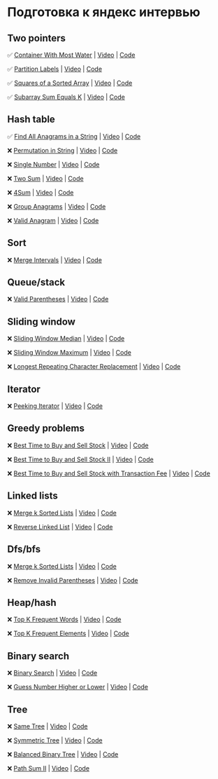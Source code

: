 # Подготовка к яндекс интервью

## Two pointers

✅  [Container With Most Water]( https://leetcode.com/problems/container-with-most-water/) | [Video](https://www.youtube.com/watch?v=UuiTKBwPgAo) | [Code](./two_pointers/container_with_most_water.py)

✅  [Partition Labels](https://leetcode.com/problems/partition-labels/) | [Video](https://www.youtube.com/watch?v=B7m8UmZE-vw) | [Code](./two_pointers/partition_labels.py)

✅  [Squares of a Sorted Array](https://leetcode.com/problems/squares-of-a-sorted-array/) | [Video](https://www.youtube.com/watch?v=FPCZsG_AkUg) | [Code](./two_pointers/squares_of_a_sorted_array.py)

✅  [Subarray Sum Equals K](https://leetcode.com/problems/subarray-sum-equals-k/) | [Video](https://www.youtube.com/watch?v=fFVZt-6sgyo) | [Code](./two_pointers/subarray_sum_equals_k.py)

## Hash table

✅  [Find All Anagrams in a String](https://leetcode.com/problems/find-all-anagrams-in-a-string/) | [Video](https://www.youtube.com/watch?v=G8xtZy0fDKg) | [Code](./hash_table/find_all_anagrams_in_a_string.py)

❌  [Permutation in String](https://leetcode.com/problems/permutation-in-string/) | [Video](https://www.youtube.com/) | [Code](./hash_table/find_all_anagrams_in_a_string.py)

❌  [Single Number](https://leetcode.com/problems/single-number/) | [Video](https://www.youtube.com/) | [Code](./hash_table/find_all_anagrams_in_a_string.py)

❌  [Two Sum](https://leetcode.com/problems/two-sum/) | [Video](https://www.youtube.com/) | [Code](./hash_table/find_all_anagrams_in_a_string.py)

❌  [4Sum](https://leetcode.com/problems/4sum/) | [Video](https://www.youtube.com/) | [Code](./hash_table/find_all_anagrams_in_a_string.py)

❌  [Group Anagrams](https://leetcode.com/problems/group-anagrams/) | [Video](https://www.youtube.com/) | [Code](./hash_table/find_all_anagrams_in_a_string.py)

❌  [Valid Anagram](https://leetcode.com/problems/valid-anagram/) | [Video](https://www.youtube.com/) | [Code](./hash_table/find_all_anagrams_in_a_string.py)

## Sort

❌  [Merge Intervals](https://leetcode.com/problems/merge-intervals/) | [Video](https://www.youtube.com/) | [Code](./sort)

## Queue/stack

❌  [Valid Parentheses](https://leetcode.com/problems/valid-parentheses/) | [Video](https://www.youtube.com/) | [Code](./queue_and_stack)

## Sliding window

❌  [Sliding Window Median](https://leetcode.com/problems/sliding-window-median/) | [Video](https://www.youtube.com/) | [Code](./queue_and_stack)

❌  [Sliding Window Maximum](https://leetcode.com/problems/sliding-window-maximum/) | [Video](https://www.youtube.com/) | [Code](./queue_and_stack)

❌  [Longest Repeating Character Replacement](https://leetcode.com/problems/longest-repeating-character-replacement/) | [Video](https://www.youtube.com/) | [Code](./queue_and_stack)

## Iterator

❌  [Peeking Iterator](https://leetcode.com/problems/peeking-iterator/) | [Video](https://www.youtube.com/) | [Code](./queue_and_stack)

## Greedy problems

❌  [Best Time to Buy and Sell Stock](https://leetcode.com/problems/best-time-to-buy-and-sell-stock/) | [Video](https://www.youtube.com/) | [Code](./queue_and_stack)

❌  [Best Time to Buy and Sell Stock II](https://leetcode.com/problems/best-time-to-buy-and-sell-stock-ii/) | [Video](https://www.youtube.com/) | [Code](./queue_and_stack)

❌  [Best Time to Buy and Sell Stock with Transaction Fee](https://leetcode.com/problems/best-time-to-buy-and-sell-stock-with-transaction-fee/) | [Video](https://www.youtube.com/) | [Code](./queue_and_stack)

## Linked lists

❌  [Merge k Sorted Lists](https://leetcode.com/problems/merge-k-sorted-lists/) | [Video](https://www.youtube.com/) | [Code](./queue_and_stack)

❌  [Reverse Linked List](https://leetcode.com/problems/reverse-linked-list/) | [Video](https://www.youtube.com/) | [Code](./queue_and_stack)

## Dfs/bfs

❌  [Merge k Sorted Lists](https://leetcode.com/problems/number-of-islands/) | [Video](https://www.youtube.com/) | [Code](./queue_and_stack)

❌  [Remove Invalid Parentheses](https://leetcode.com/problems/remove-invalid-parentheses/) | [Video](https://www.youtube.com/) | [Code](./queue_and_stack)

## Heap/hash

❌  [Top K Frequent Words](https://leetcode.com/problems/top-k-frequent-words/) | [Video](https://www.youtube.com/) | [Code](./queue_and_stack)

❌  [Top K Frequent Elements](https://leetcode.com/problems/top-k-frequent-elements/) | [Video](https://www.youtube.com/) | [Code](./queue_and_stack)

## Binary search

❌  [Binary Search](https://leetcode.com/problems/binary-search/) | [Video](https://www.youtube.com/) | [Code](./queue_and_stack)

❌  [Guess Number Higher or Lower](https://leetcode.com/problems/guess-number-higher-or-lower/) | [Video](https://www.youtube.com/) | [Code](./queue_and_stack)

## Tree

❌  [Same Tree](https://leetcode.com/problems/same-tree/) | [Video](https://www.youtube.com/) | [Code](./queue_and_stack)

❌  [Symmetric Tree](https://leetcode.com/problems/symmetric-tree/) | [Video](https://www.youtube.com/) | [Code](./queue_and_stack)

❌  [Balanced Binary Tree](https://leetcode.com/problems/balanced-binary-tree/) | [Video](https://www.youtube.com/) | [Code](./queue_and_stack)

❌  [Path Sum II](https://leetcode.com/problems/path-sum-ii/) | [Video](https://www.youtube.com/) | [Code](./queue_and_stack)